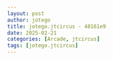 ```yaml
---
layout: post
author: jotego
title: jotego.jtcircus - 48161e9
date: 2025-02-21
categories: [Arcade, jtcircus]
tags: [jotego.jtcircus]
---
```


